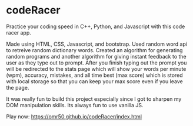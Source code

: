 # codeRacer
Practice your coding speed in C++, Python, and Javascript
with this code racer app. 

Made using HTML, CSS, Javascript, and bootstrap. Used random
word api to retreive random dictionary words. Created an algorithm
for generating random programs and another algorithm for giving instant
feedback to the user as they type out to prompt. After you finish typing
out the prompt you will be redirected to the stats page which will show your
words per minute (wpm), accuracy, mistakes, and all time best (max score) which 
is stored with local storage so that you can keep your max score even if you leave
the page.

It was really fun to build this project especially since I got to sharpen my DOM
manipulation skills. Its always fun to use vanilla JS.

Play now:
https://omr50.github.io/codeRacer/index.html
